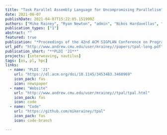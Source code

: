 ```yaml
---
title: "Task Parallel Assembly Language for Uncompromising Parallelism"
date: 2021-06-07
publishDate: 2021-04-07T15:22:05.151999Z
authors: ["Mike Rainey", "Ryan Newton", "admin", "Nikos Hardavellas", "Simone Campanoni", "Peter Dinda", "Umut Acar"]
publication_types: ["1"]
abstract: ""
featured: true
publication: "*Proceedings of the 42nd ACM SIGPLAN Conference on Programming Language Design and Implementation (PLDI '21)*"
url_pdf: "http://www.andrew.cmu.edu/user/mrainey//papers/tpal-long.pdf"
publication_short: "**PLDI '21**"
projects: [interweaving, nautilus]
tags: [os, pl, hpc]
links:
  - name: "PLDI '21"
    url: "https://dl.acm.org/doi/10.1145/3453483.3460969"
    icon_pack: fas
    icon: newspaper
  - name: "Website"
    url: "http://www.andrew.cmu.edu/user/mrainey//tpal/tpal.html"
    icon_pack: fas
    icon: code
  - name: "Code"
    url: "https://github.com/mikerainey/tpal"
    icon_pack: fas
    icon: code-branch

---
```


